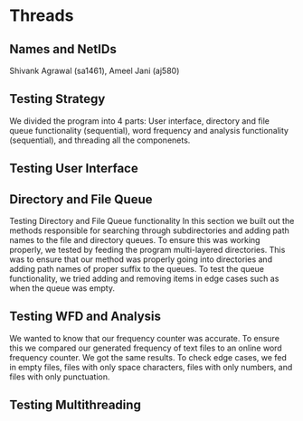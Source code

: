 # Threads #

## Names and NetIDs ##
Shivank Agrawal (sa1461), Ameel Jani (aj580)

## Testing Strategy ##

We divided the program into 4 parts: User interface, directory and file queue functionality (sequential), word frequency and analysis functionality (sequential), and threading all the componenets.

## Testing User Interface ##


## Directory and File Queue ##
Testing Directory and File Queue functionality In this section we built out the methods responsible for searching through subdirectories and adding path names to the file and directory queues. To ensure this was working properly, we tested by feeding the program multi-layered directories. This was to ensure that our method was properly going into directories and adding path names of proper suffix to the queues. To test the queue functionality, we tried adding and removing items in edge cases such as when the queue was empty.

## Testing WFD and Analysis ##
We wanted to know that our frequency counter was accurate. To ensure this we compared our generated frequency of text files to an online word frequency counter. We got the same results. To check edge cases, we fed in empty files, files with only space characters, files with only numbers, and files with only punctuation.

## Testing Multithreading ##
